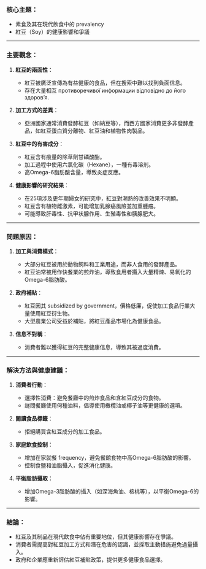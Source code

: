 ### 核心主題：
- 素食及其在現代飲食中的 prevalency  
- 紅豆（Soy）的健康影響和爭議  

---

### 主要觀念：
1. **紅豆的兩面性**：
   - 紅豆被廣泛宣傳為有益健康的食品，但在搜索中難以找到負面信息。
   - 存在大量相互 противоречивої информации відповідно до його здоров’я.

2. **加工方式的差異**：
   - 亞洲國家通常消費發酵紅豆（如納豆等），而西方國家消費更多非發酵產品，如紅豆蛋白質分離物、紅豆油和植物性肉製品。

3. **紅豆中的有害成分**：
   - 紅豆含有痕量的除草劑甘磷酸酯。
   - 加工過程中使用六氯化碳（Hexane），一種有毒溶剂。
   - 高Omega-6脂肪酸含量，導致炎症反應。

4. **健康影響的研究結果**：
   - 在25項涉及更年期婦女的研究中，紅豆對潮熱的改善效果不明顯。
   - 紅豆含有植物雌激素，可能增加乳腺癌風險並加重腫瘤。
   - 可能導致肝毒性、抗甲状腺作用、生殖毒性和胰腺肥大。

---

### 問題原因：
1. **加工與消費模式**：
   - 大部分紅豆被用於動物飼料和工業用途，而非人食用的發酵產品。
   - 紅豆油常被用作快餐業的煎炸油，導致食用者攝入大量精煉、易氧化的Omega-6脂肪酸。

2. **政府補貼**：
   - 紅豆因其 subsidized by government，價格低廉，促使加工食品行業大量使用紅豆衍生物。
   - 大型農業公司受益於補貼，將紅豆產品市場化為健康食品。

3. **信息不對稱**：
   - 消費者難以獲得紅豆的完整健康信息，導致其被過度消費。

---

### 解決方法與健康建議：
1. **消費者行動**：
   - 選擇性消費：避免餐廳中的煎炸食品和含紅豆成分的食物。
   - 譢問餐廳使用何種油料，倡導使用橄欖油或椰子油等更健康的選項。

2. **閱讀食品標籤**：
   - 拒絕購買含紅豆成分的加工食品。

3. **家庭飲食控制**：
   - 增加在家就餐 frequency，避免餐館食物中高Omega-6脂肪酸的影響。
   - 控制食鹽和油脂攝入，促進消化健康。

4. **平衡脂肪攝取**：
   - 增加Omega-3脂肪酸的攝入（如深海魚油、核桃等），以平衡Omega-6的影響。

---

### 結論：
- 紅豆及其制品在現代飲食中佔有重要地位，但其健康影響存在爭議。
- 消費者需提高對紅豆加工方式和潛在危害的認識，並採取主動措施避免過量攝入。
- 政府和企業應重新評估紅豆補貼政策，提供更多健康食品選擇。